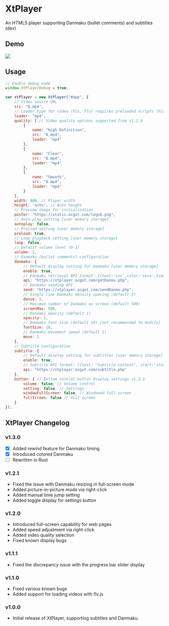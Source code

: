 # XtPlayer
An HTML5 player supporting Danmaku (bullet comments) and subtitles (dev)

## Demo
![](https://github.com/user-attachments/assets/0d7dbe16-13bb-4759-bf6d-7dd7a818477d)


## Usage

```javascript
// Enable debug mode
window.XtPlayerDebug = true;

var xtPlayer = new XtPlayer("#app", {
    // Video source URL
    src: "8.mp4",
    // Loader type for video (hls, flv) requires preloaded scripts (hls.js, flv.js)
    loader: "mp4",
    quality: [ // Video quality options supported from v1.2.0
        {
            name: "High Definition",
            src: "8.mp4",
            loader: "mp4"
        },
        {
            name: "Clear",
            src: "8.mp4",
            loader: "mp4"
        },
        {
            name: "Smooth",
            src: "8.mp4",
            loader: "mp4"
        }
    ],
    width: 800, // Player width
    height: 'auto', // Auto height
    // Preview image for initialization
    poster: "https://static.acgxt.com/logo6.png",
    // Auto-play setting [user memory storage]
    autoplay: false,
    // Preload setting [user memory storage]
    preload: true,
    // Loop playback setting [user memory storage]
    loop: false,
    // Default volume level (0-1)
    volume: 1,
    // Danmaku (bullet comments) configuration
    danmaku: {
        // Default display setting for Danmaku [user memory storage]
        enable: true,
        // Danmaku retrieval API format: [{text:'xxx',color:'xxxx',time:1}]
        api: "https://xtplayer.acgxt.com/getDanmu.php",
        // Danmaku sending API
        send: "https://xtplayer.acgxt.com/sendDanmu.php",
        // Single line Danmaku density spacing (default 5)
        dense: 5,
        // Maximum number of Danmaku on screen (default 500)
        screenMax: 500,
        // Danmaku opacity (default 1)
        opacity: 1,
        // Danmaku font size (default 18) [not recommended to modify]
        fontSize: 18,
        // Danmaku movement speed (default 1)
        move: 1 
    },
    // Subtitle configuration
    subtitle: {
        // Default display setting for subtitles [user memory storage]
        enable: true,
        // Subtitle API format: [{text: "Subtitle content", start:"start seconds", end:"end seconds"}]
        api: "https://xtplayer.acgxt.com/subtitle.php"
    },
    button: { // Bottom control button display settings v1.2.1
        volume: false, // Volume control
        setting: false, // Settings
        windowFullScreen: false, // Windowed full screen
        fullScreen: false // Full screen
    }
});
```

## XtPlayer Changelog
### v1.3.0
* [x] Added rewind feature for Danmaku timing
* [x] Introduced colored Danmaku
* [ ] Rewritten in Rust

### v1.2.1
* Fixed the issue with Danmaku resizing in full-screen mode
* Added picture-in-picture mode via right-click
* Added manual time jump setting
* Added toggle display for settings button

### v1.2.0
* Introduced full-screen capability for web pages
* Added speed adjustment via right-click
* Added video quality selection
* Fixed known display bugs

### v1.1.1
* Fixed the discrepancy issue with the progress bar slider display

### v1.1.0
* Fixed various known bugs
* Added support for loading videos with flv.js

### v1.0.0
* Initial release of XtPlayer, supporting subtitles and Danmaku.
